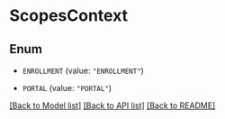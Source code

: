 # ScopesContext

## Enum


* `ENROLLMENT` (value: `"ENROLLMENT"`)

* `PORTAL` (value: `"PORTAL"`)


[[Back to Model list]](../README.md#documentation-for-models) [[Back to API list]](../README.md#documentation-for-api-endpoints) [[Back to README]](../README.md)


